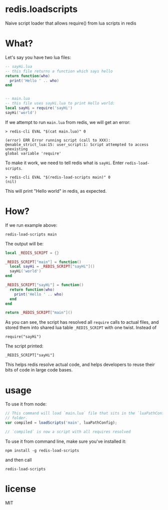 # redis.loadscripts

Naive script loader that allows require() from lua scripts in redis

# What?

Let's say you have two lua files:

``` lua
-- sayHi.lua
-- this file returns a function which says hello
return function(who)
  print('Hello ' .. who)
end


-- main.lua
-- this file uses sayHi.lua to print Hello world:
local sayHi = require('sayHi')
sayHi('world')
```

If we attempt to run `main.lua` from redis, we will get an error:

```
> redis-cli EVAL "$(cat main.lua)" 0

(error) ERR Error running script (call to XXX):
@enable_strict_lua:15: user_script:1: Script attempted to access unexisting
global variable 'require'
```

To make it work, we need to tell redis what is `sayHi`. Enter `redis-load-scripts`.

```
> redis-cli EVAL "$(redis-load-scripts main)" 0
(nil)
```

This will print "Hello world" in redis, as expected.

# How?

If we run example above:

```
redis-load-scripts main
```

The output will be:

``` lua
local _REDIS_SCRIPT = {}

_REDIS_SCRIPT["main"] = function()
  local sayHi = _REDIS_SCRIPT["sayHi"]()
  sayHi('world')
end

_REDIS_SCRIPT["sayHi"] = function()
  return function(who)
    print('Hello ' .. who)
  end
end

return _REDIS_SCRIPT["main"]()
```

As you can see, the script has resolved all `require` calls to actual files,
and stored them into shared lua table `_REDIS_SCRIPT` with one twist. Instead of

```
require("sayHi")
```

The script printed:

```
_REDIS_SCRIPT["sayHi"]
```

This helps redis resolve actual code, and helps developers to reuse their bits
of code in large code bases.


# usage

To use it from node:

``` js
// This command will load `main.lua` file that sits in the `luaPathConfig`
// folder.
var compiled = loadScripts('main', luaPathConfig);

// `compiled` is now a script with all requires resolved
```

To use it from command line, make sure you've installed it:

```
npm install -g redis-load-scripts
```

and then call

```
redis-load-scripts
```

# license

MIT
